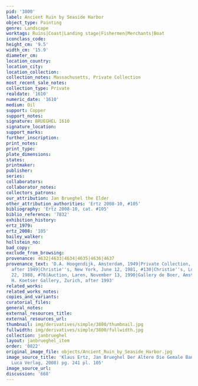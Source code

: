 ```yaml
---
pid: '3800'
label: Ancient Ruin by Seaside Harbor
object_type: Painting
genre: Landscape
worktags: Ruins|Coast|Landing stage|Fishermen|Merchants|Boat
iconclass_code:
height_cm: '9.5'
width_cm: '15.9'
diameter_cm:
location_country:
location_city:
location_collection:
collection_notes: Massachusetts, Private Collection
most_recent_sale_notes:
collection_type: Private
realdate: '1610'
numeric_date: '1610'
medium: Oil
support: Copper
support_notes:
signature: BRUEGHEL 1610
signature_location:
support_marks:
further_inscription:
print_notes:
print_type:
plate_dimensions:
states:
printmaker:
publisher:
series:
collaborators:
collaborator_notes:
collectors_patrons:
our_attribution: Jan Brueghel the Elder
other_attribution_authorities: 'Ertz 2008-10, #105'
bibliography: 'Ertz 2008-10, cat. #105'
biblio_reference: '7832'
exhibition_history:
ertz_1979:
ertz_2008: '105'
bailey_walker:
hollstein_no:
bad_copy:
exclude_from_browsing:
provenance: 4632|4633|4634|4635|4636|4637
provenance_text: 'D.A. Hoogendijk, Amsterdam, 1949|Private Collection, Netherlands,
  after 1949|Christie''s, New York, June 12, 1981, #130|Christie''s, London, June
  22, 1988, #76|Auction, Laren, November 13, 1990|Gallery de Boer, Amsterdam, 1993|David
  H. Koetser Gallery, Zurich, after 1993'
related_works:
related_works_notes:
copies_and_variants:
curatorial_files:
general_notes:
external_resources_title:
external_resources_url:
thumbnail: img/derivatives/simple/3800/thumbnail.jpg
fullwidth: img/derivatives/simple/3800/fullwidth.jpg
collection: janbrueghel
layout: janbrueghel_item
order: '0822'
original_image_file: objects/Ancient_Ruin_by_Seaside_Harbor.jpg
image_source_title: 'Klaus Ertz, Jan Brueghel Der Altere Die Gemale Band I (Lingen:
  Luca Verlag, 2008) pg. 241 pl. 105'
image_source_url:
discussion: '668'
---
```

